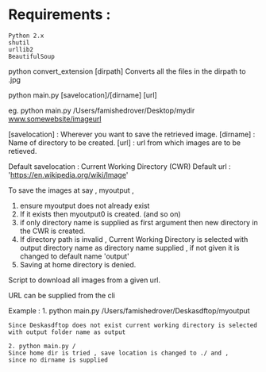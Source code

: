 # Requirements :
	Python 2.x
	shutil
	urllib2
	BeautifulSoup



python convert_extension [dirpath]
Converts all the files in the dirpath to .jpg



python main.py [savelocation]/[dirname] [url]


eg. python main.py /Users/famishedrover/Desktop/mydir www.somewebsite/imageurl

[savelocation] 	: Wherever you want to save the retrieved image.
[dirname] 		: Name of directory to be created.
[url] 			: url from which images are to be retieved.

Default savelocation 	: Current Working Directory (CWR)
Default url 			: 'https://en.wikipedia.org/wiki/Image'

To save the images at say , myoutput , 
1. ensure myoutput does not already exist
2. If it exists then myoutput0 is created. (and so on)
3. if only directory name is supplied as first argument then new directory in the CWR 
	is created.
4. If directory path is invalid , Current Working Directory is selected with 
	output directory name as directory name supplied , if not given it is changed to 
	default name 'output'
5. Saving at home directory is denied.


Script to download all images from a given url.

URL can be supplied from the cli 


Example : 
	1. python main.py /Users/famishedrover/Deskasdftop/myoutput

	Since Deskasdftop does not exist current working directory is selected 
	with output folder name as output 
	
	2. python main.py /
	Since home dir is tried , save location is changed to ./ and ,
	since no dirname is supplied 